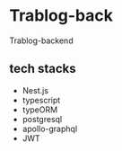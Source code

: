 # Trablog-back

Trablog-backend

## tech stacks

- Nest.js
- typescript
- typeORM
- postgresql
- apollo-graphql
- JWT
